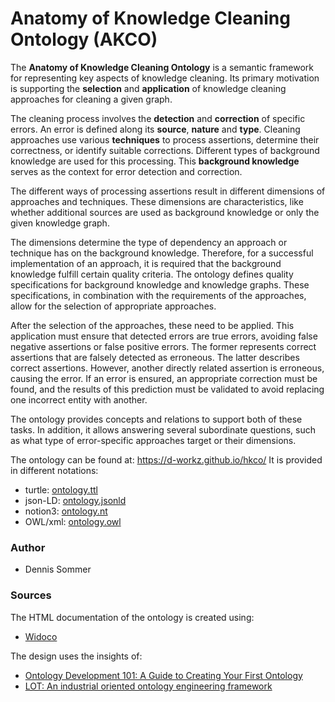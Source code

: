 # Anatomy of Knowledge Cleaning Ontology (AKCO)

The **Anatomy of Knowledge Cleaning Ontology** is a semantic framework for representing key aspects of knowledge cleaning. Its primary motivation is supporting the **selection** and **application** of knowledge cleaning approaches for cleaning a given graph. 

The cleaning process involves the **detection** and **correction** of specific errors. An error is defined along its **source**, **nature** and **type**. Cleaning approaches use various **techniques** to process assertions, determine their correctness, or identify suitable corrections. Different types of background knowledge are used for this processing. This **background knowledge** serves as the context for error detection and correction. 

The different ways of processing assertions result in different dimensions of approaches and techniques. These dimensions are characteristics, like whether additional sources are used as background knowledge or only the given knowledge graph. 

The dimensions determine the type of dependency an approach or technique has on the background knowledge. Therefore, for a successful implementation of an approach, it is required that the background knowledge fulfill certain quality criteria. The ontology defines quality specifications for background knowledge and knowledge graphs. These specifications, in combination with the requirements of the approaches, allow for the selection of appropriate approaches. 

After the selection of the approaches, these need to be applied. This application must ensure that detected errors are true errors, avoiding false negative assertions or false positive errors. The former represents correct assertions that are falsely detected as erroneous. The latter describes correct assertions. However, another directly related assertion is erroneous, causing the error. If an error is ensured, an appropriate correction must be found, and the results of this prediction must be validated to avoid replacing one incorrect entity with another. 

The ontology provides concepts and relations to support both of these tasks. In addition, it allows answering several subordinate questions, such as what type of error-specific approaches target or their dimensions. 

The ontology can be found at: https://d-workz.github.io/hkco/
It is provided in different notations: 
- turtle: [ontology.ttl](ontology.ttl)
- json-LD: [ontology.jsonld](ontology.jsonld)
- notion3: [ontology.nt](ontology.nt) 
- OWL/xml: [ontology.owl](ontology.)

### Author
- Dennis Sommer

### Sources

The HTML documentation of the ontology is created using:
- [Widoco](https://dgarijo.github.io/Widoco/) 

The design uses the insights of:
- [Ontology Development 101: A Guide to Creating Your First Ontology](https://protege.stanford.edu/publications/ontology_development/ontology101.pdf)
- [LOT: An industrial oriented ontology engineering framework](https://www.sciencedirect.com/science/article/pii/S0952197622000525)
